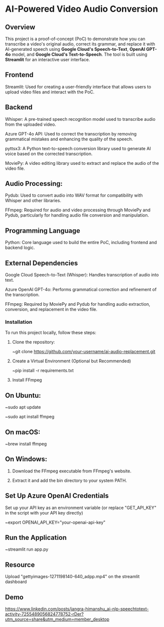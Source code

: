 # AI-Powered Video Audio Conversion

## Overview

This project is a proof-of-concept (PoC) to demonstrate how you can transcribe a video's original audio, correct its grammar, and replace it with AI-generated speech using **Google Cloud's Speech-to-Text**, **OpenAI GPT-4o** model, and **Google Cloud's Text-to-Speech**. The tool is built using **Streamlit** for an interactive user interface.

## Frontend
Streamlit: Used for creating a user-friendly interface that allows users to upload video files and interact with the PoC.

## Backend
Whisper: A pre-trained speech recognition model used to transcribe audio from the uploaded video.

Azure GPT-4o API: Used to correct the transcription by removing grammatical mistakes and enhancing the quality of the speech.

pyttsx3: A Python text-to-speech conversion library used to generate AI voice based on the corrected transcription.

MoviePy: A video editing library used to extract and replace the audio of the video file.

## Audio Processing:
Pydub: Used to convert audio into WAV format for compatibility with Whisper and other libraries.

FFmpeg: Required for audio and video processing through MoviePy and Pydub, particularly for handling audio file conversion and manipulation.

## Programming Language
Python: Core language used to build the entire PoC, including frontend and backend logic.

## External Dependencies
Google Cloud Speech-to-Text (Whisper): Handles transcription of audio into text.

Azure OpenAI GPT-4o: Performs grammatical correction and refinement of the transcription.

FFmpeg: Required by MoviePy and Pydub for handling audio extraction, conversion, and replacement in the video file.

### Installation

To run this project locally, follow these steps:

1. Clone the repository:
   
   ~git clone https://github.com/your-username/ai-audio-replacement.git

2. Create a Virtual Environment (Optional but Recommended)

   ~pip install -r requirements.txt

3. Install FFmpeg

## On Ubuntu:
   
   ~sudo apt update
   
   ~sudo apt install ffmpeg

## On macOS:

   ~brew install ffmpeg

## On Windows:

1. Download the FFmpeg executable from FFmpeg's website.

2. Extract it and add the bin directory to your system PATH.

## Set Up Azure OpenAI Credentials

Set up your API key as an environment variable (or replace "GET_API_KEY" in the script with your API key directly)

~export OPENAI_API_KEY="your-openai-api-key"

## Run the Application

~streamlit run app.py

## Resource

Upload "gettyimages-1271198140-640_adpp.mp4" on the streamlit dashboard

## Demo
https://www.linkedin.com/posts/jangra-himanshu_ai-nlp-speechtotext-activity-7255489056824778752-rDer?utm_source=share&utm_medium=member_desktop


